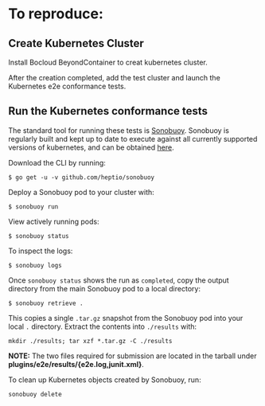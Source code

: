 # To reproduce:

## Create Kubernetes Cluster

Install Bocloud BeyondContainer to creat kubernetes cluster.

After the creation completed, add the test cluster and launch the Kubernetes e2e conformance tests.

## Run the Kubernetes conformance tests

The standard tool for running these tests is [Sonobuoy](https://github.com/heptio/sonobuoy).
Sonobuoy is regularly built and kept up to date to execute against all currently supported versions of kubernetes, 
and can be obtained [here](https://github.com/heptio/sonobuoy/releases).

Download the CLI by running:

```
$ go get -u -v github.com/heptio/sonobuoy
```

Deploy a Sonobuoy pod to your cluster with:

```
$ sonobuoy run
```

View actively running pods:

```
$ sonobuoy status
```

To inspect the logs:

```
$ sonobuoy logs
```

Once `sonobuoy status` shows the run as `completed`,
copy the output directory from the main Sonobuoy pod to a local directory:

```
$ sonobuoy retrieve .
```

This copies a single `.tar.gz` snapshot from the Sonobuoy pod into your local `.` directory.
Extract the contents into `./results` with:

```
mkdir ./results; tar xzf *.tar.gz -C ./results
```

**NOTE:** The two files required for submission are located in the tarball under **plugins/e2e/results/{e2e.log,junit.xml}**.

To clean up Kubernetes objects created by Sonobuoy, run:

```
sonobuoy delete
```
    

